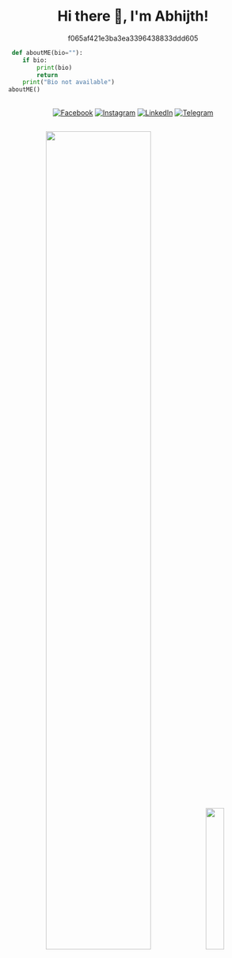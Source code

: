 <div align="center">

# Hi there :wave:, I'm Abhijth!

<p>
f065af421e3ba3ea3396438833ddd605
</p>
</div>

```py
 def aboutME(bio=""):
    if bio:
        print(bio)
        return
    print("Bio not available")
aboutME()
 ```
 ## 
 
 <div align="center">

 
 
<p>
<a href="https://www.facebook.com/abhijithnt4u/" target="_blank"><img src="https://img.shields.io/badge/Facebook-%231877F2.svg?&style=flat-square&logo=facebook&logoColor=white" alt="Facebook"></a>
<a href="instagram.com/abhijith_n_t/" target="_blank"><img src="https://img.shields.io/badge/Instagram-%23E4405F.svg?&style=flat-square&logo=instagram&logoColor=white" alt="Instagram"></a>
 <a href="https://www.linkedin.com/in/abhijithnt/" target="_blank"><img src="https://img.shields.io/badge/LinkedIn-%230077B5.svg?&style=flat-square&logo=linkedin&logoColor=white" alt="LinkedIn"></a>
  <a href="https://t.me/thankappan369/" target="_blank"><img src="https://img.shields.io/badge/Telegram-%231877F2.svg?&style=flat-square&logo=telegram&logoColor=white" alt="Telegram"></a>
 </p>
 
 ## 

<p>
 <img width="65%" src="https://github-readme-stats.vercel.app/api?username=AbhijithNT&show_icons=true&theme=tokyonight&include_all_commits=true" />
 <img width="27%"  src="https://github-readme-stats.vercel.app/api/top-langs/?username=AbhijithNT&theme=tokyonight" />
</p>

</div>
